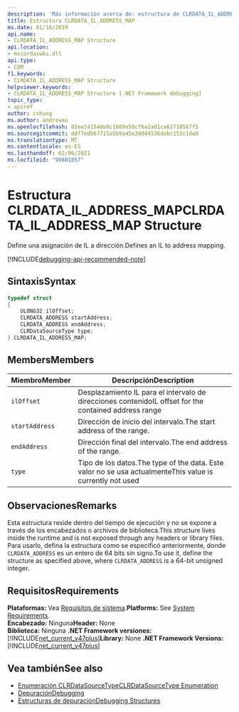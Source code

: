 ```yaml
---
description: 'Más información acerca de: estructura de CLRDATA_IL_ADDRESS_MAP'
title: Estructura CLRDATA_IL_ADDRESS_MAP
ms.date: 01/16/2019
api.name:
- CLRDATA_IL_ADDRESS_MAP Structure
api.location:
- mscordacwks.dll
api.type:
- COM
f1.keywords:
- CLRDATA_IL_ADDRESS_MAP Structure
helpviewer.keywords:
- CLRDATA_IL_ADDRESS_MAP Structure [.NET Framework debugging]
topic_type:
- apiref
author: cshung
ms.author: andrewau
ms.openlocfilehash: 02ee14154de0c1609e58cf6a2ad1ca62710567f5
ms.sourcegitcommit: ddf7edb67715a5b9a45e3dd44536dabc153c1de0
ms.translationtype: MT
ms.contentlocale: es-ES
ms.lasthandoff: 02/06/2021
ms.locfileid: "99801857"
---
```

# <a name="clrdata_il_address_map-structure"></a><span data-ttu-id="5e7ef-103">Estructura CLRDATA_IL_ADDRESS_MAP</span><span class="sxs-lookup"><span data-stu-id="5e7ef-103">CLRDATA_IL_ADDRESS_MAP Structure</span></span>

<span data-ttu-id="5e7ef-104">Define una asignación de IL a dirección.</span><span class="sxs-lookup"><span data-stu-id="5e7ef-104">Defines an IL to address mapping.</span></span>

[!INCLUDE[debugging-api-recommended-note](../../../../includes/debugging-api-recommended-note.md)]

## <a name="syntax"></a><span data-ttu-id="5e7ef-105">Sintaxis</span><span class="sxs-lookup"><span data-stu-id="5e7ef-105">Syntax</span></span>

```cpp
typedef struct
{
    ULONG32 ilOffset;
    CLRDATA_ADDRESS startAddress;
    CLRDATA_ADDRESS endAddress;
    CLRDataSourceType type;
} CLRDATA_IL_ADDRESS_MAP;
```

## <a name="members"></a><span data-ttu-id="5e7ef-106">Members</span><span class="sxs-lookup"><span data-stu-id="5e7ef-106">Members</span></span>

| <span data-ttu-id="5e7ef-107">Miembro</span><span class="sxs-lookup"><span data-stu-id="5e7ef-107">Member</span></span>         | <span data-ttu-id="5e7ef-108">Descripción</span><span class="sxs-lookup"><span data-stu-id="5e7ef-108">Description</span></span>                                            |
| -------------- | ------------------------------------------------------ |
| `ilOffset`     | <span data-ttu-id="5e7ef-109">Desplazamiento IL para el intervalo de direcciones contenido</span><span class="sxs-lookup"><span data-stu-id="5e7ef-109">IL offset for the contained address range</span></span>              |
| `startAddress` | <span data-ttu-id="5e7ef-110">Dirección de inicio del intervalo.</span><span class="sxs-lookup"><span data-stu-id="5e7ef-110">The start address of the range.</span></span>                        |
| `endAddress`   | <span data-ttu-id="5e7ef-111">Dirección final del intervalo.</span><span class="sxs-lookup"><span data-stu-id="5e7ef-111">The end address of the range.</span></span>                          |
| `type`         | <span data-ttu-id="5e7ef-112">Tipo de los datos.</span><span class="sxs-lookup"><span data-stu-id="5e7ef-112">The type of the data.</span></span> <span data-ttu-id="5e7ef-113">Este valor no se usa actualmente</span><span class="sxs-lookup"><span data-stu-id="5e7ef-113">This value is currently not used</span></span> |

## <a name="remarks"></a><span data-ttu-id="5e7ef-114">Observaciones</span><span class="sxs-lookup"><span data-stu-id="5e7ef-114">Remarks</span></span>

<span data-ttu-id="5e7ef-115">Esta estructura reside dentro del tiempo de ejecución y no se expone a través de los encabezados o archivos de biblioteca.</span><span class="sxs-lookup"><span data-stu-id="5e7ef-115">This structure lives inside the runtime and is not exposed through any headers or library files.</span></span> <span data-ttu-id="5e7ef-116">Para usarlo, defina la estructura como se especificó anteriormente, donde `CLRDATA_ADDRESS` es un entero de 64 bits sin signo.</span><span class="sxs-lookup"><span data-stu-id="5e7ef-116">To use it, define the structure as specified above, where `CLRDATA_ADDRESS` is a 64-bit unsigned integer.</span></span>

## <a name="requirements"></a><span data-ttu-id="5e7ef-117">Requisitos</span><span class="sxs-lookup"><span data-stu-id="5e7ef-117">Requirements</span></span>

<span data-ttu-id="5e7ef-118">**Plataformas:** Vea [Requisitos de sistema](../../get-started/system-requirements.md).</span><span class="sxs-lookup"><span data-stu-id="5e7ef-118">**Platforms:** See [System Requirements](../../get-started/system-requirements.md).</span></span>  
<span data-ttu-id="5e7ef-119">**Encabezado:** Ninguna</span><span class="sxs-lookup"><span data-stu-id="5e7ef-119">**Header:** None</span></span>  
<span data-ttu-id="5e7ef-120">**Biblioteca:** Ninguna **.NET Framework versiones:**[!INCLUDE[net_current_v47plus](../../../../includes/net-current-v47plus.md)]</span><span class="sxs-lookup"><span data-stu-id="5e7ef-120">**Library:** None **.NET Framework Versions:** [!INCLUDE[net_current_v47plus](../../../../includes/net-current-v47plus.md)]</span></span>  

## <a name="see-also"></a><span data-ttu-id="5e7ef-121">Vea también</span><span class="sxs-lookup"><span data-stu-id="5e7ef-121">See also</span></span>

- [<span data-ttu-id="5e7ef-122">Enumeración CLRDataSourceType</span><span class="sxs-lookup"><span data-stu-id="5e7ef-122">CLRDataSourceType Enumeration</span></span>](clrdatasourcetype-enumeration.md)
- [<span data-ttu-id="5e7ef-123">Depuración</span><span class="sxs-lookup"><span data-stu-id="5e7ef-123">Debugging</span></span>](index.md)
- [<span data-ttu-id="5e7ef-124">Estructuras de depuración</span><span class="sxs-lookup"><span data-stu-id="5e7ef-124">Debugging Structures</span></span>](debugging-structures.md)
